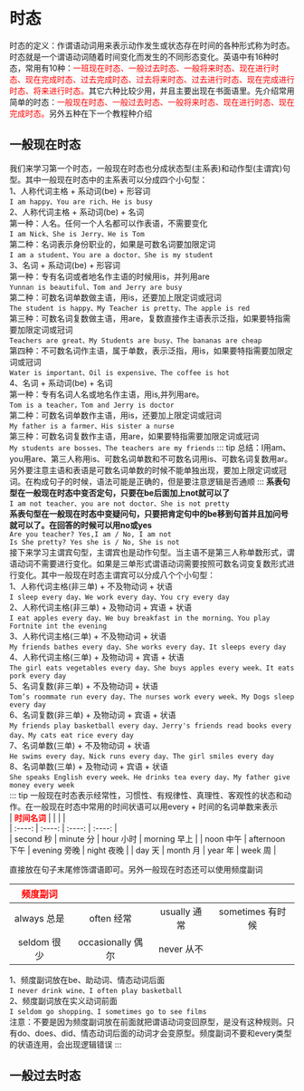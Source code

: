 # 时态
时态的定义：作谓语动词用来表示动作发生或状态存在时间的各种形式称为时态。时态就是一个谓语动词随着时间变化而发生的不同形态变化。英语中有16种时态，常用有10种：<font color=red>一班现在时态、一般过去时态、一般将来时态、现在进行时态、现在完成时态、过去完成时态、过去将来时态、过去进行时态、现在完成进行时态、将来进行时态。</font>其它六种比较少用，并且主要出现在书面语里。先介绍常用简单的时态：<font color=red>一般现在时态、一般过去时态、一般将来时态、现在进行时态、现在完成时态。</font>另外五种在下一个教程种介绍  
## 一般现在时态
我们来学习第一个时态，一般现在时态也分成状态型(主系表)和动作型(主谓宾)句型。其中一般现在时态中的主系表可以分成四个小句型：  
1、人称代词主格 + 系动词(be) + 形容词  
`I am happy、You are rich、He is busy`  
2、人称代词主格 + 系动词(be) + 名词   
第一种：人名。任何一个人名都可以作表语，不需要变化  
`I am Nick、She is Jerry、He is Tom`  
第二种：名词表示身份职业的，如果是可数名词要加限定词    
`I am a student、You are a doctor、She is my student`  
3、名词 + 系动词(be) + 形容词  
第一种：专有名词或者地名作主语的时候用is，并列用are  
`Yunnan is beautiful、Tom and Jerry are busy`  
第二种：可数名词单数做主语，用is，还要加上限定词或冠词  
`The student is happy、My Teacher is pretty、The apple is red`  
第三种：可数名词复数做主语，用are，复数直接作主语表示泛指，如果要特指需要加限定词或冠词  
`Teachers are great、My Students are busy、The bananas are cheap`  
第四种：不可数名词作主语，属于单数，表示泛指，用is，如果要特指需要加限定词或冠词  
`Water is important、Oil is expensive、The coffee is hot`  
4、名词 + 系动词(be) + 名词  
第一种：专有名词人名或地名作主语，用is,并列用are。  
`Tom is a teacher，Tom and Jerry is doctor`  
第二种：可数名词单数作主语，用is，还要加上限定词或冠词  
`My father is a farmer、His sister a nurse`  
第三种：可数名词复数作主语，用are，如果要特指需要加限定词或冠词  
`My students are bosses、The teachers are my friends`
::: tip
总结：I用am、you用are、第三人称用is、可数名词单数和不可数名词用is、可数名词复数用ar。另外要注意主语和表语是可数名词单数的时候不能单独出现，要加上限定词或冠词。在构成句子的时候，语法可能是正确的，但是要注意逻辑是否通顺
:::
**系表句型在一般现在时态中变否定句，只要在be后面加上not就可以了**  
`I am not teacher、you are not doctor、She is not pretty`  
**系表句型在一般现在时态中变疑问句，只要把肯定句中的be移到句首并且加问号就可以了。在回答的时候可以用no或yes**  
`Are you teacher? Yes,I am / No, I am not`  
`Is She pretty? Yes she is / No, She is not`  
接下来学习主谓宾句型，主谓宾也是动作句型。当主语不是第三人称单数形式，谓语动词不需要进行变化。如果是三单形式谓语动词需要按照可数名词变复数形式进行变化。其中一般现在时态主谓宾可以分成八个个小句型：  
1、人称代词主格(非三单) + 不及物动词 + 状语  
`I sleep every day、We work every day、You cry every day`  
2、人称代词主格(非三单) + 及物动词 + 宾语 + 状语  
`I eat apples every day、We buy breakfast in the morning、You play Fortnite int the evening`  
3、人称代词主格(三单) + 不及物动词 + 状语  
`My friends bathes every day、She works every day、It sleeps every day`  
4、人称代词主格(三单) + 及物动词 + 宾语 + 状语  
`The girl eats vegetables every day、She buys apples every week、It eats pork every day`  
5、名词复数(非三单) + 不及物动词 + 状语  
`Tom’s roommate run every day、The nurses work every week、My Dogs sleep every day`  
6、名词复数(非三单) + 及物动词 + 宾语 + 状语  
`My friends play basketball every day、Jerry's friends read books every day、My cats eat rice every day`  
7、名词单数(三单) + 不及物动词 + 状语  
`He swims every day、Nick runs every day、The girl smiles every day`  
8、名词单数(三单) + 及物动词 + 宾语 + 状语  
`She speaks English every week、He drinks tea every day、My father give money every week`  
::: tip
一般现在时态表示经常性，习惯性、有规律性、真理性、客观性的状态和动作。在一般现在时态中常用的时间状语可以用every + 时间的名词单数来表示  
| <font color=red>**时间名词**</font> |  |  |  |  
| :----: | :----: | :----: | :----: |  
| second 秒 | minute 分 | hour 小时 | morning 早上 |
| noon 中午 | afternoon 下午 | evening 旁晚 | night 夜晚 |
| day 天 | month 月 | year 年 | week 周 |  

直接放在句子末尾修饰谓语即可。另外一般现在时态还可以使用频度副词  

| <font color=red>**频度副词**</font> |  |  |  |  
| :----: | :----: | :----: | :----: |  
| always 总是 | often 经常 | usually 通常 | sometimes 有时候 |  
| seldom 很少 | occasionally 偶尔 | never 从不 |  |  

1、频度副词放在be、助动词、情态动词后面  
`I never drink wine、I often play basketball`  
2、频度副词放在实义动词前面  
`I seldom go shopping、I sometimes go to see films`  
注意：不要是因为频度副词放在前面就把谓语动词变回原型，是没有这种规则。只有do、does、did、情态动词后面的动词才会变原型。频度副词不要和every类型的状语连用，会出现逻辑错误
::: 

## 一般过去时态